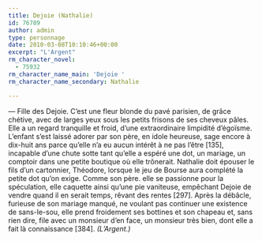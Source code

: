 ```yaml
---
title: Dejoie (Nathalie)
id: 76789
author: admin
type: personnage
date: 2010-03-08T10:10:46+00:00
excerpt: "L'Argent"
rm_character_novel:
  - 75932
rm_character_name_main: 'Dejoie '
rm_character_name_secondary: Nathalie

---
```

— Fille des Dejoie. C&rsquo;est une fleur blonde du pavé parisien, de grâce chétive, avec de larges yeux sous les petits frisons de ses cheveux pâles. Elle a un regard tranquille et froid, d&rsquo;une extraordinaire limpidité d&rsquo;égoïsme. L&rsquo;enfant s&rsquo;est laissé adorer par son père, en idole heureuse, sage encore à dix-huit ans parce qu&rsquo;elle n&rsquo;a eu aucun intérêt à ne pas l&rsquo;être [135], incapable d&rsquo;une chute sotte tant qu&rsquo;elle a espéré une dot, un mariage, un comptoir dans une petite boutique où elle trônerait. Nathalie doit épouser le fils d&rsquo;un cartonnier, Théodore, lorsque le jeu de Bourse aura complété la petite dot qu&rsquo;on exige. Comme son père. elle se passionne pour la spéculation, elle caquette ainsi qu&rsquo;une pie vaniteuse, empêchant Dejoie de vendre quand il en serait temps, rêvant des rentes [297]. Après la débâcle, furieuse de son mariage manqué, ne voulant pas continuer une existence de sans-le-sou, elle prend froidement ses bottines et son chapeau et, sans rien dire, file avec un monsieur d&rsquo;en face, un monsieur très bien, dont elle a fait là connaissance [384]. _(L&rsquo;Argent.)_